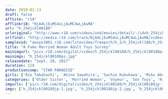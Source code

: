 ```yaml
---
date: 2019-01-13
draft: false
affsite: "r18"
afflinkr18: "NjA4LjEuMS4xLjAuMC4wLjAuMA"
url: "h_254jckl00180"
urloriginal: "http://www.r18.com/videos/vod/movies/detail/-/id=h_254jckl00180"
urlfinal: "http://media.r18.com/track/NjA4LjEuMS4xLjAuMC4wLjAuMA/videos/vod/movies/detail/-/id=h_254jckl00180"
samplevid: "awspv3001.r18.com/litevideo/freepv/h/h_2/h_254jckl180/h_254jckl180_dmb_w.mp4"
title: "A Fake Married Woman Adult Toys Survey"
mainimgurl: "pics.r18.com/digital/video/h_254jckl00180/h_254jckl00180ps.jpg"
mainimgs: "h_254jckl00180ps.jpg"
releasedate: "Sept. 20, 2017"
duration: 120
productioncomp: "STAR PARADISE"
girls: ['Rie Takahashi', 'Akino Sawahira', 'Sachie Kukukawa', 'Miku Abeno', 'Azusa Sakai']
categories: ['Older Sister', 'Married Woman', 'Voyeur', 'Sex Toys', 'Hi-Def']
imgurls: ['pics.r18.com/digital/video/h_254jckl00180/h_254jckl00180jp-1.jpg', 'pics.r18.com/digital/video/h_254jckl00180/h_254jckl00180jp-2.jpg', 'pics.r18.com/digital/video/h_254jckl00180/h_254jckl00180jp-3.jpg', 'pics.r18.com/digital/video/h_254jckl00180/h_254jckl00180jp-4.jpg', 'pics.r18.com/digital/video/h_254jckl00180/h_254jckl00180jp-5.jpg', 'pics.r18.com/digital/video/h_254jckl00180/h_254jckl00180jp-6.jpg', 'pics.r18.com/digital/video/h_254jckl00180/h_254jckl00180jp-7.jpg', 'pics.r18.com/digital/video/h_254jckl00180/h_254jckl00180jp-8.jpg', 'pics.r18.com/digital/video/h_254jckl00180/h_254jckl00180jp-9.jpg', 'pics.r18.com/digital/video/h_254jckl00180/h_254jckl00180jp-10.jpg', 'pics.r18.com/digital/video/h_254jckl00180/h_254jckl00180jp-11.jpg', 'pics.r18.com/digital/video/h_254jckl00180/h_254jckl00180jp-12.jpg', 'pics.r18.com/digital/video/h_254jckl00180/h_254jckl00180jp-13.jpg', 'pics.r18.com/digital/video/h_254jckl00180/h_254jckl00180jp-14.jpg', 'pics.r18.com/digital/video/h_254jckl00180/h_254jckl00180jp-15.jpg', 'pics.r18.com/digital/video/h_254jckl00180/h_254jckl00180jp-16.jpg', 'pics.r18.com/digital/video/h_254jckl00180/h_254jckl00180jp-17.jpg', 'pics.r18.com/digital/video/h_254jckl00180/h_254jckl00180jp-18.jpg', 'pics.r18.com/digital/video/h_254jckl00180/h_254jckl00180jp-19.jpg', 'pics.r18.com/digital/video/h_254jckl00180/h_254jckl00180jp-20.jpg']
imgs: ['h_254jckl00180jp-1.jpg', 'h_254jckl00180jp-2.jpg', 'h_254jckl00180jp-3.jpg', 'h_254jckl00180jp-4.jpg', 'h_254jckl00180jp-5.jpg', 'h_254jckl00180jp-6.jpg', 'h_254jckl00180jp-7.jpg', 'h_254jckl00180jp-8.jpg', 'h_254jckl00180jp-9.jpg', 'h_254jckl00180jp-10.jpg', 'h_254jckl00180jp-11.jpg', 'h_254jckl00180jp-12.jpg', 'h_254jckl00180jp-13.jpg', 'h_254jckl00180jp-14.jpg', 'h_254jckl00180jp-15.jpg', 'h_254jckl00180jp-16.jpg', 'h_254jckl00180jp-17.jpg', 'h_254jckl00180jp-18.jpg', 'h_254jckl00180jp-19.jpg', 'h_254jckl00180jp-20.jpg']
---
```

